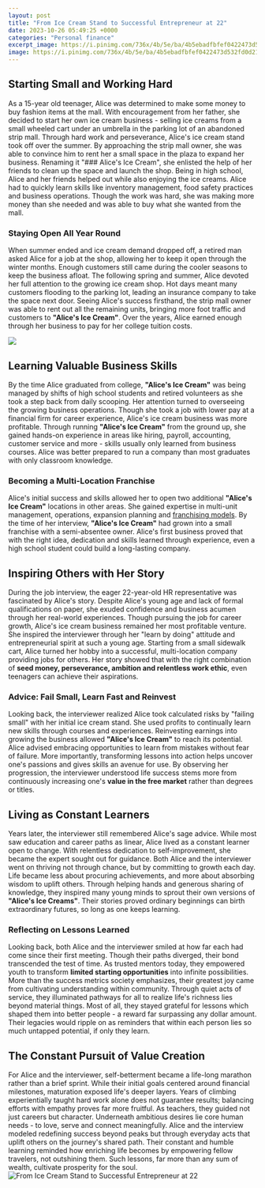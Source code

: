 ```yaml
---
layout: post
title: "From Ice Cream Stand to Successful Entrepreneur at 22"
date: 2023-10-26 05:49:25 +0000
categories: "Personal finance"
excerpt_image: https://i.pinimg.com/736x/4b/5e/ba/4b5ebadfbfef0422473d532fd0d216fd--case-study-entrepreneur.jpg
image: https://i.pinimg.com/736x/4b/5e/ba/4b5ebadfbfef0422473d532fd0d216fd--case-study-entrepreneur.jpg
---
```


## Starting Small and Working Hard
As a 15-year old teenager, Alice was determined to make some money to buy fashion items at the mall. With encouragement from her father, she decided to start her own ice cream business - selling ice creams from a small wheeled cart under an umbrella in the parking lot of an abandoned strip mall. Through hard work and perseverance, Alice's ice cream stand took off over the summer. By approaching the strip mall owner, she was able to convince him to rent her a small space in the plaza to expand her business. Renaming it "### Alice's Ice Cream", she enlisted the help of her friends to clean up the space and launch the shop. Being in high school, Alice and her friends helped out while also enjoying the ice creams. Alice had to quickly learn skills like inventory management, food safety practices and business operations. Though the work was hard, she was making more money than she needed and was able to buy what she wanted from the mall.
### Staying Open All Year Round
When summer ended and ice cream demand dropped off, a retired man asked Alice for a job at the shop, allowing her to keep it open through the winter months. Enough customers still came during the cooler seasons to keep the business afloat. The following spring and summer, Alice devoted her full attention to the growing ice cream shop. Hot days meant many customers flooding to the parking lot, leading an insurance company to take the space next door. Seeing Alice's success firsthand, the strip mall owner was able to rent out all the remaining units, bringing more foot traffic and customers to **"Alice's Ice Cream"**. Over the years, Alice earned enough through her business to pay for her college tuition costs.

![](http://www.trbimg.com/img-576aa877/turbine/ph-ac-cc-kathys-people-0625-20160622)
## Learning Valuable Business Skills
By the time Alice graduated from college, **"Alice's Ice Cream"** was being managed by shifts of high school students and retired volunteers as she took a step back from daily scooping. Her attention turned to overseeing the growing business operations. Though she took a job with lower pay at a financial firm for career experience, Alice's ice cream business was more profitable. Through running **"Alice's Ice Cream"** from the ground up, she gained hands-on experience in areas like hiring, payroll, accounting, customer service and more - skills usually only learned from business courses. Alice was better prepared to run a company than most graduates with only classroom knowledge.
### Becoming a Multi-Location Franchise 
Alice's initial success and skills allowed her to open two additional **"Alice's Ice Cream"** locations in other areas. She gained expertise in multi-unit management, operations, expansion planning and [franchising models](https://fistore.mysenprints.com/collection/alcorta). By the time of her interview, **"Alice's Ice Cream"** had grown into a small franchise with a semi-absentee owner. Alice's first business proved that with the right idea, dedication and skills learned through experience, even a high school student could build a long-lasting company.
## Inspiring Others with Her Story
During the job interview, the eager 22-year-old HR representative was fascinated by Alice's story. Despite Alice's young age and lack of formal qualifications on paper, she exuded confidence and business acumen through her real-world experiences. Though pursuing the job for career growth, Alice's ice cream business remained her most profitable venture. She inspired the interviewer through her "learn by doing" attitude and entrepreneurial spirit at such a young age. Starting from a small sidewalk cart, Alice turned her hobby into a successful, multi-location company providing jobs for others. Her story showed that with the right combination of **seed money, perseverance, ambition and relentless work ethic**, even teenagers can achieve their aspirations.
### Advice: Fail Small, Learn Fast and Reinvest
Looking back, the interviewer realized Alice took calculated risks by "failing small" with her initial ice cream stand. She used profits to continually learn new skills through courses and experiences. Reinvesting earnings into growing the business allowed **"Alice's Ice Cream"** to reach its potential. Alice advised embracing opportunities to learn from mistakes without fear of failure. More importantly, transforming lessons into action helps uncover one's passions and gives skills an avenue for use. By observing her progression, the interviewer understood life success stems more from continuously increasing one's **value in the free market** rather than degrees or titles.
## Living as Constant Learners
Years later, the interviewer still remembered Alice's sage advice. While most saw education and career paths as linear, Alice lived as a constant learner open to change. With relentless dedication to self-improvement, she became the expert sought out for guidance. Both Alice and the interviewer went on thriving not through chance, but by committing to growth each day. Life became less about procuring achievements, and more about absorbing wisdom to uplift others. Through helping hands and generous sharing of knowledge, they inspired many young minds to sprout their own versions of **"Alice's Ice Creams"**. Their stories proved ordinary beginnings can birth extraordinary futures, so long as one keeps learning.
### Reflecting on Lessons Learned
Looking back, both Alice and the interviewer smiled at how far each had come since their first meeting. Though their paths diverged, their bond transcended the test of time. As trusted mentors today, they empowered youth to transform **limited starting opportunities** into infinite possibilities. More than the success metrics society emphasizes, their greatest joy came from cultivating understanding within community. Through quiet acts of service, they illuminated pathways for all to realize life's richness lies beyond material things. Most of all, they stayed grateful for lessons which shaped them into better people - a reward far surpassing any dollar amount. Their legacies would ripple on as reminders that within each person lies so much untapped potential, if only they learn.
## The Constant Pursuit of Value Creation
For Alice and the interviewer, self-betterment became a life-long marathon rather than a brief sprint. While their initial goals centered around financial milestones, maturation exposed life's deeper layers. Years of climbing experientially taught hard work alone does not guarantee results; balancing efforts with empathy proves far more fruitful. As teachers, they guided not just careers but character. Underneath ambitious desires lie core human needs - to love, serve and connect meaningfully. Alice and the interview modeled redefining success beyond peaks but through everyday acts that uplift others on the journey's shared path. Their constant and humble learning reminded how enriching life becomes by empowering fellow travelers, not outshining them. Such lessons, far more than any sum of wealth, cultivate prosperity for the soul.
![From Ice Cream Stand to Successful Entrepreneur at 22](https://i.pinimg.com/736x/4b/5e/ba/4b5ebadfbfef0422473d532fd0d216fd--case-study-entrepreneur.jpg)